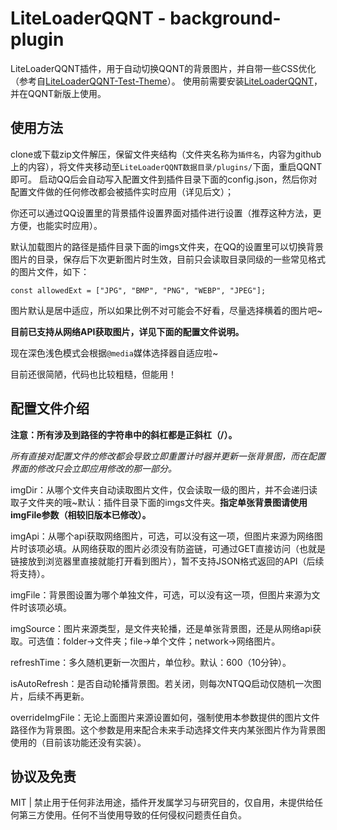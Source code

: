 # LiteLoaderQQNT - background-plugin

LiteLoaderQQNT插件，用于自动切换QQNT的背景图片，并自带一些CSS优化（参考自[LiteLoaderQQNT-Test-Theme](https://github.com/mo-jinran/test-theme)）。
使用前需要安装[LiteLoaderQQNT](https://github.com/mo-jinran/LiteLoaderQQNT)，并在QQNT新版上使用。

## 使用方法

clone或下载zip文件解压，保留文件夹结构（文件夹名称为`插件名`，内容为github上的内容），将文件夹移动至`LiteLoaderQQNT数据目录/plugins/`下面，重启QQNT即可。
启动QQ后会自动写入配置文件到插件目录下面的config.json，然后你对配置文件做的任何修改都会被插件实时应用（详见后文）；

你还可以通过QQ设置里的背景插件设置界面对插件进行设置（推荐这种方法，更方便，也能实时应用）。

默认加载图片的路径是插件目录下面的imgs文件夹，在QQ的设置里可以切换背景图片的目录，保存后下次更新图片时生效，目前只会读取目录同级的一些常见格式的图片文件，如下：

`const allowedExt = ["JPG", "BMP", "PNG", "WEBP", "JPEG"];  `

图片默认是居中适应，所以如果比例不对可能会不好看，尽量选择横着的图片吧~

**目前已支持从网络API获取图片，详见下面的配置文件说明。**

现在深色浅色模式会根据`@media`媒体选择器自适应啦~

目前还很简陋，代码也比较粗糙，但能用！

## 配置文件介绍

**注意：所有涉及到路径的字符串中的斜杠都是正斜杠（/）。**

*所有直接对配置文件的修改都会导致立即重置计时器并更新一张背景图，而在配置界面的修改只会立即应用修改的那一部分。*

imgDir：从哪个文件夹自动读取图片文件，仅会读取一级的图片，并不会递归读取子文件夹的哦~默认：插件目录下面的imgs文件夹。**指定单张背景图请使用imgFile参数（相较旧版本已修改）。**

imgApi：从哪个api获取网络图片，可选，可以没有这一项，但图片来源为网络图片时该项必填。从网络获取的图片必须没有防盗链，可通过GET直接访问（也就是链接放到浏览器里直接就能打开看到图片），暂不支持JSON格式返回的API（后续将支持）。

imgFile：背景图设置为哪个单独文件，可选，可以没有这一项，但图片来源为文件时该项必填。

imgSource：图片来源类型，是文件夹轮播，还是单张背景图，还是从网络api获取。可选值：folder→文件夹；file→单个文件；network→网络图片。

refreshTime：多久随机更新一次图片，单位秒。默认：600（10分钟）。

isAutoRefresh：是否自动轮播背景图。若关闭，则每次NTQQ启动仅随机一次图片，后续不再更新。

overrideImgFile：无论上面图片来源设置如何，强制使用本参数提供的图片文件路径作为背景图。这个参数是用来配合未来手动选择文件夹内某张图片作为背景图使用的（目前该功能还没有实装）。

## 协议及免责

MIT | 禁止用于任何非法用途，插件开发属学习与研究目的，仅自用，未提供给任何第三方使用。任何不当使用导致的任何侵权问题责任自负。
